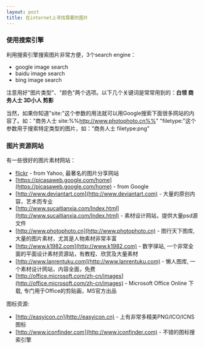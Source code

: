 ```yaml
---
layout: post
title: 在internet上寻找需要的图片
---
```


### 使用搜索引擎

利用搜索引擎搜索图片非常方便，3个search engine：

* google image search
* baidu image search
* bing image search

注意用好"图片类型"、"颜色"两个选项。以下几个关键词是常常用到的：**白领 商务人士 3D小人 剪影**

当然，如果你知道"site:"这个参数的用法就可以用Google搜索下面很多网站的内容了。如："商务人士 site:%%http://www.photophoto.cn%%" "filetype:"这个参数用于搜索特定类型的图片，如："商务人士 filetype:png"

### 图片资源网站

有一些很好的图片素材网站：

* [flickr](http://www.flickr.com) - from Yahoo, 最著名的图片分享网站
* [https://picasaweb.google.com/home](https://picasaweb.google.com/home) - from Google
* [http://www.deviantart.com](http://www.deviantart.com) - 大量的原创内容，艺术而专业
* [http://www.sucaitianxia.com/Index.html](http://www.sucaitianxia.com/Index.html) - 素材设计网站，提供大量psd源文件
* [http://www.photophoto.cn](http://www.photophoto.cn) - 图行天下图库, 大量的图片素材，尤其是人物素材非常丰富
* [http://www.k1982.com](http://www.k1982.com) - 数字驿站, 一个非常全面的平面设计素材资源站，有教程、欣赏及大量素材
* [http://www.lanrentuku.com](http://www.lanrentuku.com) - 懒人图库, 一个素材设计网站，内容全面，免费
* [http://office.microsoft.com/zh-cn/images](http://office.microsoft.com/zh-cn/images) - Microsoft Office Online 下载, 专门用于Office的剪贴画，MS官方出品

图标资源:

* [http://easyicon.cn](http://easyicon.cn) - 上有非常多精美PNG/ICO/ICNS图标
* [http://www.iconfinder.com](http://www.iconfinder.com) - 不错的图标搜索引擎
